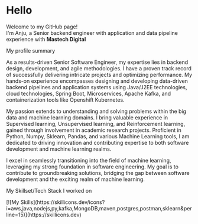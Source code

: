 <h1>Hello</h1>


<p>Welcome to my GitHub page! </br> I'm Anju, a Senior backend engineer with application and data pipeline experience with <b>Mastech Digital</b></p>

<p> My profile summary </p>
As a results-driven Senior Software Engineer, my expertise lies in backend design, development, and agile methodologies. I have a proven track record of successfully delivering intricate projects and optimizing performance. My hands-on experience encompasses designing and developing data-driven backend pipelines and application systems using Java/J2EE technologies, cloud technologies, Spring Boot, Microservices, Apache Kafka, and containerization tools like Openshift Kubernetes.

My passion extends to understanding and solving problems within the big data and machine learning domains. I bring valuable experience in Supervised learning, Unsupervised learning, and Reinforcement learning, gained through involvement in academic research projects. Proficient in Python, Numpy, Sklearn, Pandas, and various Machine Learning tools, I am dedicated to driving innovation and contributing expertise to both software development and machine learning realms.

I excel in seamlessly transitioning into the field of machine learning, leveraging my strong foundation in software engineering. My goal is to contribute to groundbreaking solutions, bridging the gap between software development and the exciting realm of machine learning.

<p>My Skillset/Tech Stack I worked on</p>
[![My Skills](https://skillicons.dev/icons?i=aws,java,nodejs,py,kafka,MongoDB,maven,postgres,postman,sklearn&perline=15)](https://skillicons.dev)

